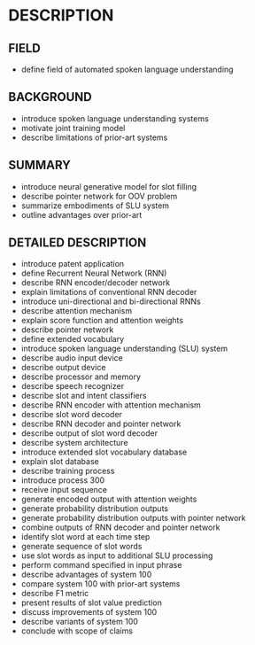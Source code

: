 # DESCRIPTION

## FIELD

- define field of automated spoken language understanding

## BACKGROUND

- introduce spoken language understanding systems
- motivate joint training model
- describe limitations of prior-art systems

## SUMMARY

- introduce neural generative model for slot filling
- describe pointer network for OOV problem
- summarize embodiments of SLU system
- outline advantages over prior-art

## DETAILED DESCRIPTION

- introduce patent application
- define Recurrent Neural Network (RNN)
- describe RNN encoder/decoder network
- explain limitations of conventional RNN decoder
- introduce uni-directional and bi-directional RNNs
- describe attention mechanism
- explain score function and attention weights
- describe pointer network
- define extended vocabulary
- introduce spoken language understanding (SLU) system
- describe audio input device
- describe output device
- describe processor and memory
- describe speech recognizer
- describe slot and intent classifiers
- describe RNN encoder with attention mechanism
- describe slot word decoder
- describe RNN decoder and pointer network
- describe output of slot word decoder
- describe system architecture
- introduce extended slot vocabulary database
- explain slot database
- describe training process
- introduce process 300
- receive input sequence
- generate encoded output with attention weights
- generate probability distribution outputs
- generate probability distribution outputs with pointer network
- combine outputs of RNN decoder and pointer network
- identify slot word at each time step
- generate sequence of slot words
- use slot words as input to additional SLU processing
- perform command specified in input phrase
- describe advantages of system 100
- compare system 100 with prior-art systems
- describe F1 metric
- present results of slot value prediction
- discuss improvements of system 100
- describe variants of system 100
- conclude with scope of claims

